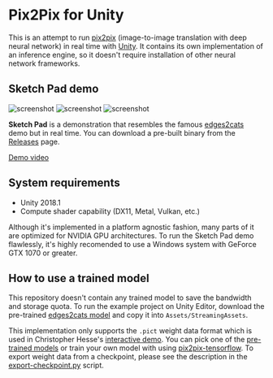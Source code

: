 Pix2Pix for Unity
=================

This is an attempt to run [pix2pix] (image-to-image translation with deep
neural network) in real time with [Unity]. It contains its own implementation
of an inference engine, so it doesn't require installation of other neural
network frameworks.

[pix2pix]: https://github.com/phillipi/pix2pix
[Unity]: https://unity3d.com

Sketch Pad demo
---------------
![screenshot](https://i.imgur.com/4He3lII.gif)
![screenshot](https://i.imgur.com/aXYYjes.gif)
![screenshot](https://i.imgur.com/Tb0nYqU.gif)

**Sketch Pad** is a demonstration that resembles the famous [edges2cats] demo
but in real time. You can download a pre-built binary from the [Releases] page.

[Demo video](https://vimeo.com/287778343)

[edges2cats]: https://affinelayer.com/pixsrv/
[Releases]: https://github.com/keijiro/Pix2Pix/releases

System requirements
-------------------

- Unity 2018.1
- Compute shader capability (DX11, Metal, Vulkan, etc.)

Although it's implemented in a platform agnostic fashion, many parts of it are
optimized for NVIDIA GPU architectures. To run the Sketch Pad demo flawlessly,
it's highly recomended to use a Windows system with GeForce GTX 1070 or greater.

How to use a trained model
--------------------------

This repository doesn't contain any trained model to save the bandwidth and
storage quota. To run the example project on Unity Editor, download the
pre-trained [edges2cats model] and copy it into `Assets/StreamingAssets`.

[edges2pokemon model]: https://github.com/ababilinski/pix2pix-tensorflow-models/blob/master/pokemon_BtoA.pict
[edges2cats model]: https://github.com/affinelayer/pix2pix-tensorflow-models/blob/master/edges2cats_AtoB.pict

This implementation only supports the `.pict` weight data format which is used
in Christopher Hesse's [interactive demo]. You can pick one of the [pre-trained
models] or train your own model with using [pix2pix-tensorflow]. To export
weight data from a checkpoint, please see the description in the
[export-checkpoint.py] script.

[interactive demo]: https://affinelayer.com/pixsrv/
[pre-trained models]: https://github.com/affinelayer/pix2pix-tensorflow-models
[pix2pix-tensorflow]: https://github.com/affinelayer/pix2pix-tensorflow
[export-checkpoint.py]: https://github.com/affinelayer/pix2pix-tensorflow/tree/master/server
